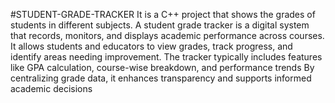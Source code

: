 #STUDENT-GRADE-TRACKER
It is a C++ project that shows  the grades of students in different subjects.
A student grade tracker is a digital system that records, monitors, and displays academic performance across courses.
It allows students and educators to view grades, track progress, and identify areas needing improvement.
The tracker typically includes features like GPA calculation, course-wise breakdown, and performance trends
By centralizing grade data, it enhances transparency and supports informed academic decisions
